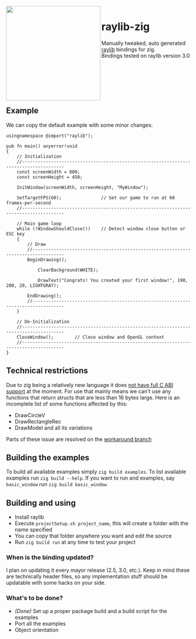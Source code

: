 <img align="left" src="https://github.com/Not-Nik/raylib-zig/blob/master/logo/logo.png" width=256>

# raylib-zig
Manually tweaked, auto generated [raylib](https://github.com/raysan5/raylib) bindings for zig.<br>
Bindings tested on raylib version 3.0

<br><br><br><br><br>

## Example
We can copy the default example with some minor changes:
```zig
usingnamespace @import("raylib");

pub fn main() anyerror!void
{
    // Initialization
    //--------------------------------------------------------------------------------------
    const screenWidth = 800;
    const screenHeight = 450;

    InitWindow(screenWidth, screenHeight, "MyWindow");

    SetTargetFPS(60);               // Set our game to run at 60 frames-per-second
    //--------------------------------------------------------------------------------------

    // Main game loop
    while (!WindowShouldClose())    // Detect window close button or ESC key
    {
        // Draw
        //----------------------------------------------------------------------------------
        BeginDrawing();

            ClearBackground(WHITE);

            DrawText("Congrats! You created your first window!", 190, 200, 20, LIGHTGRAY);

        EndDrawing();
        //----------------------------------------------------------------------------------
    }

    // De-Initialization
    //--------------------------------------------------------------------------------------
    CloseWindow();        // Close window and OpenGL context
    //--------------------------------------------------------------------------------------
}
```

## Technical restrictions
Due to zig being a relatively new language it does [not have full C ABI support](https://github.com/ziglang/zig/issues/1481) at the moment. For use that mainly means we can't use any functions that return structs that are less than 16 bytes large.
Here is an incomplete list of some functions affected by this:
+ DrawCircleV
+ DrawRectangleRec
+ DrawModel and all its variations

Parts of these issue are resolved on the [workaround branch](https://github.com/Not-Nik/raylib-zig/tree/workaround)

## Building the examples
To build all available examples simply `zig build examples`. To list available examples run `zig build --help`. If you want to run and examples, say `basic_window` run `zig build basic_window`

## Building and using
 + Install raylib
 + Execute `projectSetup.sh project_name`, this will create a folder with the name specified
 + You can copy that folder anywhere you want and edit the source
 + Run `zig build run` at any time to test your project

### When is the binding updated?
I plan on updating it every mayor release (2.5, 3.0, etc.). Keep in mind these are technically header files, so any implementation stuff should be updatable with some hacks on your side.

### What's to be done?
 + _(Done)_ Set up a proper package build and a build script for the examples
 + Port all the examples
 + Object orientation
